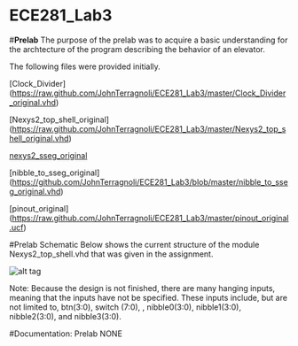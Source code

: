 ECE281_Lab3
===========
#**Prelab**
The purpose of the prelab was to acquire a basic understanding for the archtecture of the program describing the behavior of an elevator.  

The following files were provided initially.  

[Clock_Divider] (https://raw.github.com/JohnTerragnoli/ECE281_Lab3/master/Clock_Divider_original.vhd)

[Nexys2_top_shell_original] (https://raw.github.com/JohnTerragnoli/ECE281_Lab3/master/Nexys2_top_shell_original.vhd) 

[nexys2_sseg_original](https://raw.github.com/JohnTerragnoli/ECE281_Lab3/master/nexys2_sseg_original.vhd)

[nibble_to_sseg_original] (https://github.com/JohnTerragnoli/ECE281_Lab3/blob/master/nibble_to_sseg_original.vhd)

[pinout_original] (https://raw.github.com/JohnTerragnoli/ECE281_Lab3/master/pinout_original.ucf)

#Prelab Schematic
Below shows the current structure of the module Nexys2_top_shell.vhd that was given in the assignment.  

 ![alt tag](https://raw.github.com/JohnTerragnoli/ECE281_Lab3/master/Prelab%20Schematic1.jpg "Prelab Schematic of Nexys2_top_shell.vhd")

Note: Because the design is not finished, there are many hanging inputs, meaning that the inputs have not be specified.  These inputs include, but are not limited to, btn(3:0), switch (7:0), , nibble0(3:0), nibble1(3:0), nibble2(3:0), and nibble3(3:0). 

#Documentation: Prelab
NONE
